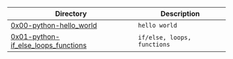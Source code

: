 | Directory | Description |
| --------- | ----------- |
| [0x00-python-hello_world](https://github.com/noornee/alx-higher_level_programming/tree/main/0x00-python-hello_world) | `hello world` |
| [0x01-python-if_else_loops_functions](https://github.com/noornee/alx-higher_level_programming/tree/main/0x01-python-if_else_loops_functions) | `if/else, loops, functions` |
